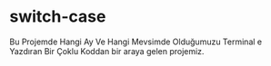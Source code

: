 # switch-case
Bu Projemde Hangi Ay Ve Hangi Mevsimde Olduğumuzu Terminal e Yazdıran Bir Çoklu Koddan bir araya gelen projemiz.
